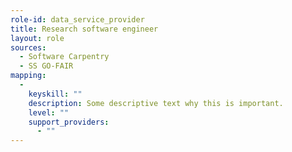 ```yaml
---
role-id: data_service_provider
title: Research software engineer
layout: role
sources: 
  - Software Carpentry
  - SS GO-FAIR
mapping: 
  - 
    keyskill: ""
    description: Some descriptive text why this is important.
    level: ""
    support_providers: 
      - ""
---
```

